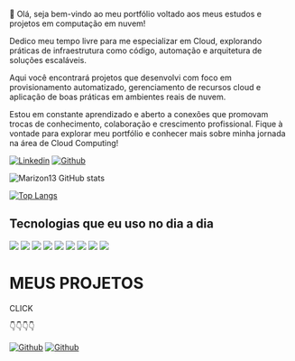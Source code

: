 👋 Olá, seja bem-vindo ao meu portfólio voltado aos meus estudos e projetos em computação em nuvem!

Dedico meu tempo livre para me especializar em Cloud, explorando práticas de infraestrutura como código, automação e arquitetura de soluções escaláveis.

Aqui você encontrará projetos que desenvolvi com foco em provisionamento automatizado, gerenciamento de recursos cloud e aplicação de boas práticas em ambientes reais de nuvem.

Estou em constante aprendizado e aberto a conexões que promovam trocas de conhecimento, colaboração e crescimento profissional. Fique à vontade para explorar meu portfólio e conhecer mais sobre minha jornada na área de Cloud Computing!


[![Linkedin](https://img.shields.io/badge/LinkedIn-0077B5?style=for-the-badge&logo=linkedin&logoColor=white)](https://www.linkedin.com/in/welson-felipe-teles-rodrigues/)
[![Github](https://img.shields.io/badge/GitHub-100000?style=for-the-badge&logo=github&logoColor=white)](https://github.com/Marizon13)

![Marizon13 GitHub stats](https://github-readme-stats.vercel.app/api?username=marizon13&show_icons=true&theme=dracula)

[![Top Langs](https://github-readme-stats.vercel.app/api/top-langs/?username=marizon13&layout=compact)](https://github.com/anuraghazra/github-readme-stats)

## Tecnologias que eu uso no dia a dia
<div style ="display: inline_block"><br\>
  <img align="center alt="python" src="https://img.shields.io/badge/Python-3776AB??style=for-the-badge&logo=python&logoColor=white" \>
  <img align="center alt="sqlite" src="https://img.shields.io/badge/SQLite-07405E??style=for-the-badge&logo=sqlite&logoColor=white"\>                                       <img align="center alt="googlecloud" src="https://img.shields.io/badge/Google_Cloud-4285F4?style=for-the- badge&logo=google-cloud&logoColor=white"\>
  <img align="center alt="AWS" src="https://img.shields.io/badge/Microsoft_Excel-217346??style=for-the-badge&logo=microsoft-excel&logoColor=white"\>
  <img align="center alt="linux" src="https://img.shields.io/badge/Linux-FCC624??style=for-the-badge&logo=linux&logoColor=black"\>
  <img align="center alt="tableau" src="https://img.shields.io/badge/Tableau-E97627??style=for-the-badge&logo=Tableau&logoColor=white"\>
  <img align="center alt="Tensorflow" src="https://img.shields.io/badge/TensorFlow-FF6F00??style=for-the-badge&logo=tensorflow&logoColor=white"\>
  <img align="center alt="powerbi" src="https://img.shields.io/badge/PowerBi-red??style=for-the-badge&logo=PowerBi&logoColor=black"\>
  <img align="center alt="VBA" src="https://img.shields.io/badge/VBA-purple??style=for-the-badge&logo=VBA&logoColor=black"\>
</div>

# MEUS PROJETOS   
CLICK

👇👇👇👇

[![Github](https://img.shields.io/badge/website-000000?style=for-the-badge&logo=About.me&logoColor=white)](https://github.com/Marizon13/PROJETOS.git)
[![Github](https://img.shields.io/badge/Tableau-E97627?style=for-the-badge&logo=Tableau&logoColor=black)](https://public.tableau.com/app/profile/welson.felipe.teles.rodrigues/viz/Livro7_16628378497820/DashboardMedalhas)                                                                                                          
                                                                                                                                               
